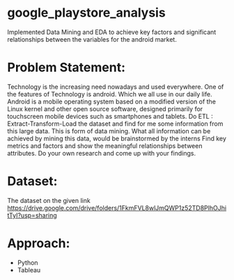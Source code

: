 # google_playstore_analysis
Implemented Data Mining and EDA to achieve key factors and significant relationships between the variables for the android market.

# Problem Statement:
Technology is the increasing need nowadays and used everywhere. One of the features of Technology is android. Which we all use in our daily life. Android is a mobile operating system based on a modified version of the Linux kernel and other open source software, designed primarily for touchscreen mobile devices such as smartphones and tablets. Do ETL : Extract-Transform-Load the dataset and find for me some information from this large data. This is form of data mining. What all information can be achieved by mining this data, would be brainstormed by the interns Find key metrics and factors and show the meaningful relationships between attributes. Do your own research and come up with your findings.

# Dataset:
The dataset on the given link https://drive.google.com/drive/folders/1FkmFVL8wlJmQWP1z52TD8PlhOJhitTyI?usp=sharing

# Approach:
- Python
- Tableau
